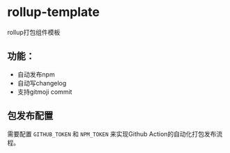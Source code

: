 # rollup-template

rollup打包组件模板

## 功能：

- 自动发布npm
- 自动写changelog
- 支持gitmoji commit

## 包发布配置

需要配置 `GITHUB_TOKEN` 和 `NPM_TOKEN` 来实现Github Action的自动化打包发布流程。
